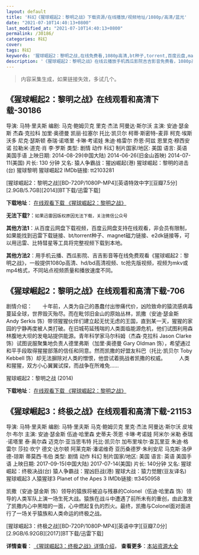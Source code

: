 ```yaml
---
layout: default
title: '科幻《猩球崛起2：黎明之战》下载资源/在线播放/视频地址/1080p/高清/蓝光'
date: "2021-07-10T14:40:13+0800"
last_modified_at: "2021-07-10T14:40:13+0800"
permalink: /30186/
categories: 科幻
cover:
tags: 科幻
keywords: '猩球崛起2：黎明之战,在线免费看,1080p高清,bt种子,torrent,百度云盘,magnet,磁力链,迅雷下载资源'
description: '《猩球崛起2：黎明之战》在线云播放手机西瓜影院吉吉影音免费看，1080p高清bd/hd未删减完整版和tc抢先枪版，mkv/mp4格式，附带bt/torrent种子、magnet/磁力链、百度云盘、网盘资源迅雷下载链接'
---
```


>内容采集生成，如果链接失效，多试几个。


## 《猩球崛起2：黎明之战》在线观看和高清下载-30186

导演: 马特·里夫斯 编剧: 马克·鲍姆贝克 里克·杰法 阿曼达·斯尔沃 主演: 安迪·瑟金斯 杰森·克拉科 加里·奥德曼 凯丽·拉塞尔 托比·凯贝尔 柯蒂·斯密特-麦菲 柯克·埃斯沃多 尼克·瑟斯顿 泰瑞·诺塔里 卡琳·考诺娃 朱迪·格雷尔 乔恩·阿兹 恩里克·穆西安诺 拉勒米·道克·肖 李·罗斯 类型: 剧情 动作 科幻 制片国家/地区: 美国 语言: 英语 美国手语 上映日期: 2014-08-29(中国大陆) 2014-06-26(旧金山首映) 2014-07-11(美国) 片长: 130 分钟 又名: 猿人争霸战：猩凶崛起(港) 猩球崛起：黎明的进击(台) 猩球黎明 猩球崛起2 IMDb链接: tt2103281


[猩球崛起2：黎明之战][BD-720P/1080P-MP4][英语特效中字][豆瓣7.5分][2.9GB/5.7GB][2014][BT下载/迅雷下载]

**下载地址**： [在线观看下载 《猩球崛起2：黎明之战》](https://www.btdx8.com/torrent/dawn-of-the-planet_of_the_apes_2014.html) 


**无法下载?**：`如果迅雷因版权原因无法下载，关注微信公众号 `

**其他方法1**：从百度云网盘下载视频，百度云网盘支持在线观看，非会员有限制，如果能找到迅雷下载链接、bt/torrent种子、magnet磁力链接、e2dk链接等，可以用迅雷、比特彗星等工具将完整视频下载到本地。

**其他方法2**：用手机云播、西瓜影院、吉吉影音等在线免费观看《猩球崛起2：黎明之战》，一般提供1080p高清、hd/bd高清视频、tc抢先版视频，视频为mkv或mp4格式，不同站点视频质量和播放速度不同。


## 《猩球崛起2：黎明之战》在线观看和高清下载-706

剧情介绍：　　十年前，人类为自己的愚蠢付出惨痛代价，凶险致命的猿流感病毒蔓延全球，世界毁灭殆尽。而在毗邻旧金山的原始丛林，凯撒（安迪·瑟金斯 Andy Serkis 饰）带领猩猩伙伴们建立起无忧无虑的王国，直到某一天，猩猩的家园的宁静再度被人类打破。在旧城苟延残喘的人类面临能源危机，他们试图利用森林腹地大坝的发电站提供能源。青年科学家马尔科姆（杰森·克拉科 Jason Clarke 饰）试图说服聚集地负责人德里弗斯（加里·奥德曼 Gary Oldman 饰），希望通过和平手段取得猩猩部落的信任和同意。然而凯撒的好盟友科巴（托比·凯贝尔 Toby Kebbell 饰）却无法摒除对人类的憎恨，他尝试着挑战者凯撒的权威。  　　人类和猩猩，双方小心翼翼试探，而战争在所难免……


猩球崛起2：黎明之战 (2014)

**下载地址**： [在线观看下载 《猩球崛起2：黎明之战》](https://www.btbtdy.me/btdy/dy1009.html) 


## 《猩球崛起3：终极之战》在线观看和高清下载-21153

导演: 马特·里夫斯 编剧: 马特·里夫斯 马克·鲍姆贝克 里克·杰法 阿曼达·斯尔沃 皮埃尔·布尔 主演: 安迪·瑟金斯 伍迪·哈里森 史蒂夫·茨恩 卡琳·考诺娃 阿米尔·米勒 泰瑞·诺塔里 泰·奥尔森 迈克尔·亚当思韦特 托比·凯贝尔 加布里埃尔·查瓦里亚 朱迪·格雷尔 莎拉·坎宁 德文·达尔顿 阿莱克斯·潘诺维奇 亚历桑德罗·朱利安尼 马克斯·洛伊德-琼斯 蒂莫西·韦伯 类型: 剧情 动作 科幻 制片国家/地区: 美国 语言: 英语 美国手语 上映日期: 2017-09-15(中国大陆) 2017-07-14(美国) 片长: 140分钟 又名: 猩球崛起：终极决战(台) 猿人争霸战：猩凶巨战(港) 猩球大战：猿力觉醒(豆友译名) 猩球崛起3 人猿猩球3 Planet of the Apes 3 IMDb链接: tt3450958

凯撒（安迪·瑟金斯 饰）领导的猿族将被迫与残暴的Colonel（伍迪·哈里森 饰）领导的人类军队上演一场生死大战。猿族在战斗中遭遇了前所未有的重创，由此激发了凯撒内心中黑暗的一面，心中燃起复仇的烈火。最终，凯撒与Colonel面对面进行了一场关乎猿族和人类命运的终极之战。


[猩球崛起3：终极之战][BD-720P/1080P-MP4][英语中字][豆瓣7.0分][2.9GB/6.92GB][2017][BT下载/迅雷下载]

**详情查看**： [《猩球崛起3：终极之战》详情介绍](/movie/21153/)， **查看更多**：[本站资源大全](/movie/t/all/)

